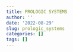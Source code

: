 ```yaml
---
title: PROLOGIC SYSTEMS
author: ''
date: '2022-08-29'
slug: prologic_systems
categories: []
tags: []
---
```

